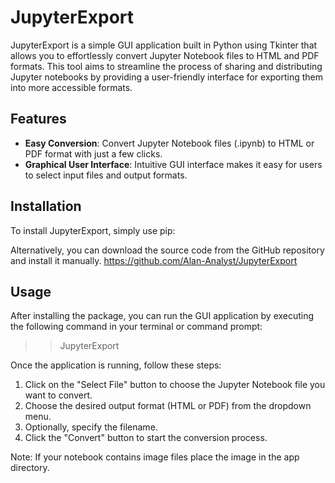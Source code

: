# JupyterExport

JupyterExport is a simple GUI application built in Python using Tkinter that allows you to effortlessly convert Jupyter Notebook files to HTML and PDF formats. This tool aims to streamline the process of sharing and distributing Jupyter notebooks by providing a user-friendly interface for exporting them into more accessible formats.

## Features

- **Easy Conversion**: Convert Jupyter Notebook files (.ipynb) to HTML or PDF format with just a few clicks.
- **Graphical User Interface**: Intuitive GUI interface makes it easy for users to select input files and output formats.

## Installation

To install JupyterExport, simply use pip:


Alternatively, you can download the source code from the GitHub repository and install it manually.
https://github.com/Alan-Analyst/JupyterExport

## Usage

After installing the package, you can run the GUI application by executing the following command in your terminal or command prompt:
>> JupyterExport

Once the application is running, follow these steps:

1. Click on the "Select File" button to choose the Jupyter Notebook file you want to convert.
2. Choose the desired output format (HTML or PDF) from the dropdown menu.
3. Optionally, specify the filename.
4. Click the "Convert" button to start the conversion process.

Note: If your notebook contains image files place the image in the app directory. 